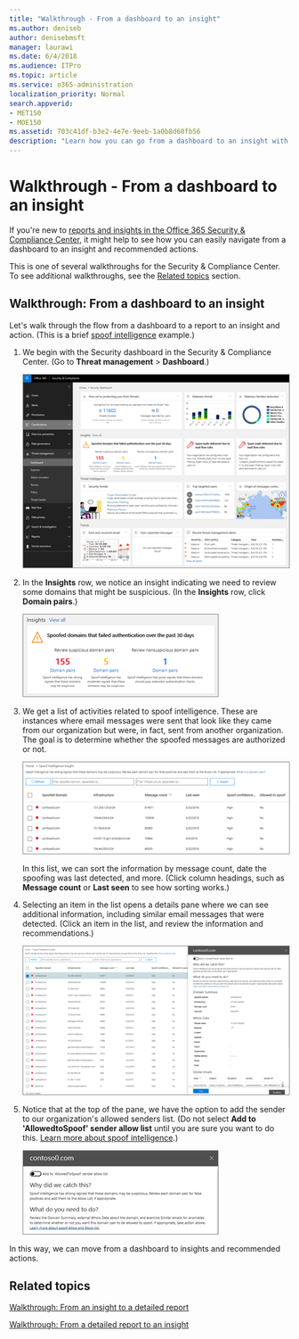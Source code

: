 ```yaml
---
title: "Walkthrough - From a dashboard to an insight"
ms.author: deniseb
author: denisebmsft
manager: laurawi
ms.date: 6/4/2018
ms.audience: ITPro
ms.topic: article
ms.service: o365-administration
localization_priority: Normal
search.appverid:
- MET150
- MOE150
ms.assetid: 703c41df-b3e2-4e7e-9eeb-1a0b8d60fb56
description: "Learn how you can go from a dashboard to an insight with recommended actions in the Security &amp; Compliance Center."
---
```


# Walkthrough - From a dashboard to an insight

If you're new to [reports and insights in the Office 365 Security &amp; Compliance Center](reports-and-insights-in-security-and-compliance.md), it might help to see how you can easily navigate from a dashboard to an insight and recommended actions. 
  
This is one of several walkthroughs for the Security &amp; Compliance Center. To see additional walkthroughs, see the [Related topics](#related-topics) section. 
  
## Walkthrough: From a dashboard to an insight

Let's walk through the flow from a dashboard to a report to an insight and action. (This is a brief [spoof intelligence](learn-about-spoof-intelligence.md) example.) 
  
1. We begin with the Security dashboard in the Security &amp; Compliance Center. (Go to **Threat management** \> **Dashboard**.)
    
    ![In the Security &amp; Compliance Center, choose Threat management \> Dashboard](media/05a38660-eb13-4960-a266-11809c453d95.png)
  
2. In the **Insights** row, we notice an insight indicating we need to review some domains that might be suspicious. (In the **Insights** row, click **Domain pairs**.)
    
    ![The Insights row mentions potential spoofing concerns](media/dd1d0cb3-3201-45d7-b41d-18a0944fe85d.png)
  
3. We get a list of activities related to spoof intelligence. These are instances where email messages were sent that look like they came from our organization but were, in fact, sent from another organization. The goal is to determine whether the spoofed messages are authorized or not.
    
    ![Spoof intelligence insights](media/a2e2b4fd-0c1e-499f-8401-cf3089da82fa.png)
  
    In this list, we can sort the information by message count, date the spoofing was last detected, and more. (Click column headings, such as **Message count** or **Last seen** to see how sorting works.) 
    
4. Selecting an item in the list opens a details pane where we can see additional information, including similar email messages that were detected. (Click an item in the list, and review the information and recommendations.)
    
    ![Selecting an item opens a details pane](media/7ad1faa5-6ca2-474e-a609-eb275e0a8e59.png)
  
5. Notice that at the top of the pane, we have the option to add the sender to our organization's allowed senders list. (Do not select **Add to 'AllowedtoSpoof' sender allow list** until you are sure you want to do this. [Learn more about spoof intelligence](learn-about-spoof-intelligence.md).)
    
    ![You can authorize a sender](media/caf0c20a-6047-486d-8060-5a229a3de49f.png)
  
In this way, we can move from a dashboard to insights and recommended actions.
  
## Related topics

[Walkthrough: From an insight to a detailed report](from-an-insight-to-a-detailed-report.md)
  
[Walkthrough: From a detailed report to an insight](from-a-detailed-report-to-an-insight.md)
  

